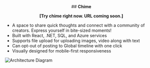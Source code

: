 <div align="center">
## <b>Chime</b>

<b>[Try chime right now. URL coming soon.]</b>
</div>

- A space to share quick thoughts and connect with a community of creators. Express yourself in bite-sized moments!
- Built with React, .NET, SQL, and Azure services
- Supports file upload for uploading images, video along with text
- Can opt-out of posting to Global timeline with one click
- Visually designed for mobile-first responsiveness

![Architecture Diagram](https://mermaid.ink/img/pako:eNpVkk1PwzAMhv-KZSROZSr7yNYekLp1G0iAgMGFdocsNRDRNlWTIsa6_076MSRySWw_dt44PqBQCaGP7yUvPiDOwa4geiIuDKxKlRvKky1cXFzVwcMNCJ6muoZ5tDiDwf3yGeZcfDZElzhvwZAbDoEQpC26iIKfqiTYPN5CE9hxTf_oeaVlblG4Ve9S1BD2CYtUVae6QUtuDDdSQKA1GVs57GLLaC3NdbWDJyqUlkaV-07vQmWZNDWsTkAgjFS57muu-ttlmsA5PJO26Drq7AdZUGpV9ei6exYVqdqDUdAK_BMQduKo_CIIiqKG6-hFU6m36GBGZcZlYvt7aOAYzQdlFKNvjwm98So1Mcb50aK8MmqzzwX6pqzIwapIuKFQcvszGfpvPNXWW_D8VansBFkT_QN-o385HA3GM-banXnecOoOHdw3bjYYDdmEeTNmA-PZ-OjgT1vBHTDmeu50wthkPB15o5mDlDQNvOtGop2Mk5BlG-l1HH8B2ASxrQ?type=png)
